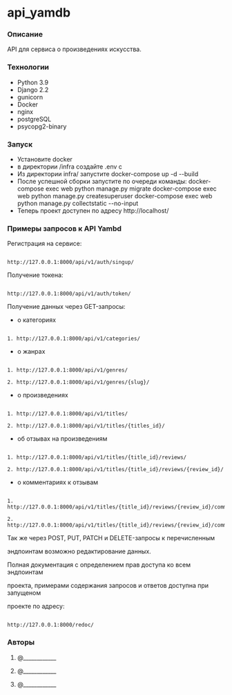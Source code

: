 # api_yamdb 

 

### Описание 

API для сервиса о произведениях искусства. 

### Технологии 

- Python 3.9 
- Django 2.2 
- gunicorn
- Docker
- nginx
- postgreSQL
- psycopg2-binary

### Запуск 

- Установите docker 
- в директории /infra создайте .env с 
- Из директории infra/ запустите docker-compose up -d --build 
- После успешной сборки запустите по очереди команды: 
    docker-compose exec web python manage.py migrate
    docker-compose exec web python manage.py createsuperuser
    docker-compose exec web python manage.py collectstatic --no-input 
- Теперь проект доступен по адресу http://localhost/
 

### Примеры запросов к API Yambd 

Регистрация на сервисе:  

``` 

http://127.0.0.1:8000/api/v1/auth/singup/ 

``` 

Получение токена:  

``` 

http://127.0.0.1:8000/api/v1/auth/token/ 

``` 

Получение данных через GET-запросы:  

 

- о категориях 

``` 

1. http://127.0.0.1:8000/api/v1/categories/ 

``` 

- о жанрах 

``` 

1. http://127.0.0.1:8000/api/v1/genres/ 

2. http://127.0.0.1:8000/api/v1/genres/{slug}/ 

``` 

- о произведениях 

``` 

1. http://127.0.0.1:8000/api/v1/titles/ 

2. http://127.0.0.1:8000/api/v1/titles/{titles_id}/ 

``` 

- об отзывах на произведениям 

``` 

1. http://127.0.0.1:8000/api/v1/titles/{title_id}/reviews/ 

2. http://127.0.0.1:8000/api/v1/titles/{title_id}/reviews/{review_id}/ 

``` 

- о комментариях к отзывам 

``` 

1. http://127.0.0.1:8000/api/v1/titles/{title_id}/reviews/{review_id}/comments/ 

2. http://127.0.0.1:8000/api/v1/titles/{title_id}/reviews/{review_id}/comments/{comment_id}/ 

``` 

Так же через POST, PUT, PATCH и DELETE-запросы к перечисленным  

эндпоинтам возможно редактирование данных. 

 

Полная документация с определением прав доступа ко всем эндпоинтам  

проекта, примерами содержания запросов и ответов доступна при запущеном  

проекте по адресу:  

``` 

http://127.0.0.1:8000/redoc/ 

``` 

### Авторы 

1. @____________ 

2. @____________ 

3. @____________